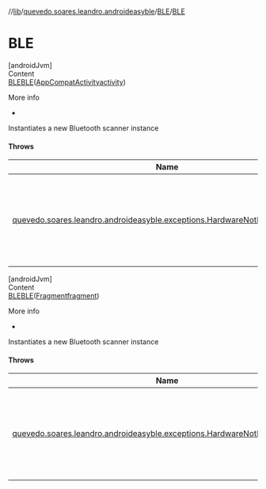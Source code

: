 //[lib](../../index.md)/[quevedo.soares.leandro.androideasyble](../index.md)/[BLE](index.md)/[BLE](-b-l-e.md)



# BLE  
[androidJvm]  
Content  
[BLE](index.md)[BLE](-b-l-e.md)([AppCompatActivity](https://developer.android.com/reference/kotlin/androidx/appcompat/app/AppCompatActivity.html)[activity](-b-l-e.md))  
  
More info  
<ul><li></li></ul>

Instantiates a new Bluetooth scanner instance



#### Throws  
  
|  Name|  Summary| 
|---|---|
| <a name="quevedo.soares.leandro.androideasyble/BLE/BLE/#androidx.appcompat.app.AppCompatActivity/PointingToDeclaration/"></a>[quevedo.soares.leandro.androideasyble.exceptions.HardwareNotPresentException](../../quevedo.soares.leandro.androideasyble.exceptions/-hardware-not-present-exception/index.md)| <a name="quevedo.soares.leandro.androideasyble/BLE/BLE/#androidx.appcompat.app.AppCompatActivity/PointingToDeclaration/"></a><br><br>If no hardware is present on the running device<br><br>
  


[androidJvm]  
Content  
[BLE](index.md)[BLE](-b-l-e.md)([Fragment](https://developer.android.com/reference/kotlin/androidx/fragment/app/Fragment.html)[fragment](-b-l-e.md))  
  
More info  
<ul><li></li></ul>

Instantiates a new Bluetooth scanner instance



#### Throws  
  
|  Name|  Summary| 
|---|---|
| <a name="quevedo.soares.leandro.androideasyble/BLE/BLE/#androidx.fragment.app.Fragment/PointingToDeclaration/"></a>[quevedo.soares.leandro.androideasyble.exceptions.HardwareNotPresentException](../../quevedo.soares.leandro.androideasyble.exceptions/-hardware-not-present-exception/index.md)| <a name="quevedo.soares.leandro.androideasyble/BLE/BLE/#androidx.fragment.app.Fragment/PointingToDeclaration/"></a><br><br>If no hardware is present on the running device<br><br>
  



